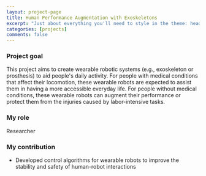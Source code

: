 ```yaml
---
layout: project-page
title: Human Performance Augmentation with Exoskeletons
excerpt: "Just about everything you'll need to style in the theme: headings, paragraphs, blockquotes, tables, code blocks, and more."
categories: [projects]
comments: false
---
```


### Project goal

This project aims to create wearable robotic systems (e.g., exoskeleton or prosthesis) to aid people's daily activity. For people with medical conditions that affect their locomotion, these wearable robots are expected to assist them in having a more accessible everyday life. For people without medical conditions, these wearable robots can augment their performance or protect them from the injuries caused by labor-intensive tasks.


### My role

Researcher

### My contribution

* Developed control algorithms for wearable robots to improve the stability and safety of human-robot interactions
